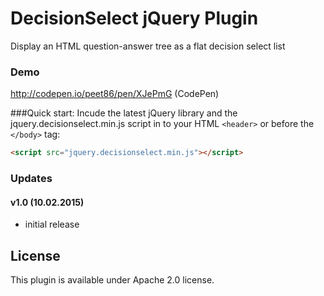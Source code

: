 # DecisionSelect jQuery Plugin
Display an HTML question-answer tree as a flat decision select list

### Demo
http://codepen.io/peet86/pen/XJePmG (CodePen)

###Quick start: 
Incude the latest jQuery library and the jquery.decisionselect.min.js script in to your HTML `<header>` or before the `</body>` tag:
```html
<script src="jquery.decisionselect.min.js"></script>
```

### Updates

#### v1.0 (10.02.2015)
- initial release

## License
This plugin is available under Apache 2.0 license.
